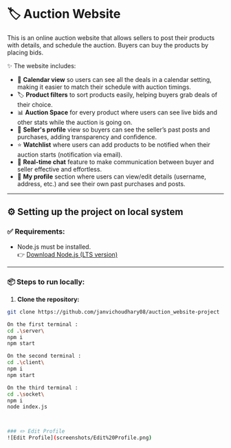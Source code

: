 # 🏷️ **Auction Website**

This is an online auction website that allows sellers to post their products with details, and schedule the auction. Buyers can buy the products by placing bids.

✨ The website includes:

- 📅 **Calendar view** so users can see all the deals in a calendar setting, making it easier to match their schedule with auction timings.
- 🏷️ **Product filters** to sort products easily, helping buyers grab deals of their choice.
- 📊 **Auction Space** for every product where users can see live bids and other stats while the auction is going on.
- 👤 **Seller's profile** view so buyers can see the seller’s past posts and purchases, adding transparency and confidence.
- ⭐ **Watchlist** where users can add products to be notified when their auction starts (notification via email).
- 💬 **Real-time chat** feature to make communication between buyer and seller effective and effortless.
- 🙍 **My profile** section where users can view/edit details (username, address, etc.) and see their own past purchases and posts.

---

## ⚙️ **Setting up the project on local system**

### ✅ **Requirements:**
- Node.js must be installed.  
  👉 [Download Node.js (LTS version)](https://nodejs.org/en/download/)

---

### 📦 **Steps to run locally:**

1. **Clone the repository:**
```bash
git clone https://github.com/janvichoudhary08/auction_website-project

On the first terminal :
cd .\server\
npm i
npm start

On the second terminal :
cd .\client\ 
npm i
npm start

On the third terminal :
cd .\socket\ 
npm i
node index.js



### ✏️ Edit Profile
![Edit Profile](screenshots/Edit%20Profile.png)


